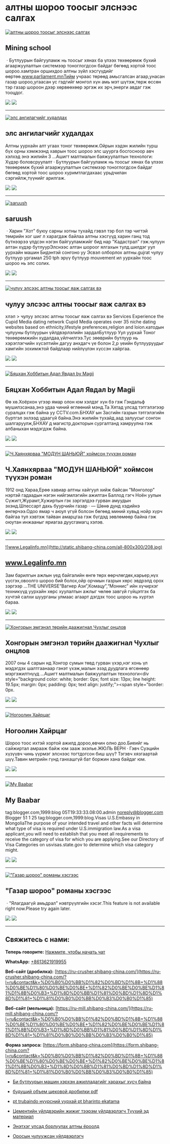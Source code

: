 # алтны шороо тоосыг элснээс салгах

<a href="https://swt.shibang-china.com/?l=ru&img&k=%D0%B0%D0%BB%D1%82%D0%BD%D1%8B+%D1%88%D0%BE%D1%80%D0%BE%D0%BE+%D1%82%D0%BE%D0%BE%D1%81%D1%8B%D0%B3+%D1%8D%D0%BB%D1%81%D0%BD%D1%8D%D1%8D%D1%81+%D1%81%D0%B0%D0%BB%D0%B3%D0%B0%D1%85" target="_blank">![алтны шороо тоосыг элснээс салгах](http://static.shibang-china.com/all-800x300/971.jpg)</a>

## Mining school
&nbsp;&#0183;&#32;Бутлуурын байгууламж нь тоосыг хянах ба үлээх төхөөрөмж бухий агааржуулалтын системээр тоноглогдсон байдаг бөгөөд хортой тоос шороо.хамтран оршихдоо алтны зүйл хэсгүүдийг өөртөө.www.parliament.mnТийм учраас төрөөд амьсгалсан агаар,унасан газар шороо,угаасан ус гэдгийг монгол хүн амь мэт шүтэж,төрж өссөн тэр газар шороон дээр хөрвөөхөөр эргэж их эрч,энерги авдаг гэж тооцдог.


<a href="https://whatsapp.shibangsoft.com/WhatsApp.php" target="_blank" title="WhatsApp">![](http://static.shibang-china.com/icon/whatsapp.png)</a> <a href="https://swt.shibang-china.com/?l=ru&icon&k=%D0%B0%D0%BB%D1%82%D0%BD%D1%8B+%D1%88%D0%BE%D1%80%D0%BE%D0%BE+%D1%82%D0%BE%D0%BE%D1%81%D1%8B%D0%B3+%D1%8D%D0%BB%D1%81%D0%BD%D1%8D%D1%8D%D1%81+%D1%81%D0%B0%D0%BB%D0%B3%D0%B0%D1%85" target="_blank">![](http://static.shibang-china.com/icon/chat-ru.png)</a>

---

<a href="https://swt.shibang-china.com/?l=ru&img&k=%D0%B0%D0%BB%D1%82%D0%BD%D1%8B+%D1%88%D0%BE%D1%80%D0%BE%D0%BE+%D1%82%D0%BE%D0%BE%D1%81%D1%8B%D0%B3+%D1%8D%D0%BB%D1%81%D0%BD%D1%8D%D1%8D%D1%81+%D1%81%D0%B0%D0%BB%D0%B3%D0%B0%D1%85" target="_blank">![элс ангилагчийг худалдах](http://static.shibang-china.com/all-800x300/626.jpg)</a>

## элс ангилагчийг худалдах
Алтны уурхайн алт угаах тоног төхөөрөмж.Ойрын хэдэн жилийн турш бүх орны хэмжээнд хаврын тоос шороо элс шуурга босгосноор авч хэлхэд энэ жилийн 3 …Ашигт малтмалын баяжуулалтын технологи: Хүдэр боловсруулалт&nbsp;&#0183;&#32;Бутлуурын байгууламж нь тоосыг хянах ба үлээх төхөөрөмж бухий агааржуулалтын системээр тоноглогдсон байдаг бөгөөд хортой тоос шороо хуримтлагдахаас урьдчилан сэргийлж,түүнийг арилгаж.


<a href="https://whatsapp.shibangsoft.com/WhatsApp.php" target="_blank" title="WhatsApp">![](http://static.shibang-china.com/icon/whatsapp.png)</a> <a href="https://swt.shibang-china.com/?l=ru&icon&k=%D0%B0%D0%BB%D1%82%D0%BD%D1%8B+%D1%88%D0%BE%D1%80%D0%BE%D0%BE+%D1%82%D0%BE%D0%BE%D1%81%D1%8B%D0%B3+%D1%8D%D0%BB%D1%81%D0%BD%D1%8D%D1%8D%D1%81+%D1%81%D0%B0%D0%BB%D0%B3%D0%B0%D1%85" target="_blank">![](http://static.shibang-china.com/icon/chat-ru.png)</a>

---

<a href="https://swt.shibang-china.com/?l=ru&img&k=%D0%B0%D0%BB%D1%82%D0%BD%D1%8B+%D1%88%D0%BE%D1%80%D0%BE%D0%BE+%D1%82%D0%BE%D0%BE%D1%81%D1%8B%D0%B3+%D1%8D%D0%BB%D1%81%D0%BD%D1%8D%D1%8D%D1%81+%D1%81%D0%B0%D0%BB%D0%B3%D0%B0%D1%85" target="_blank">![saruush](http://static.shibang-china.com/all-800x300/613.jpg)</a>

## saruush
&nbsp;&#0183;&#32;Харин &quot;Хот&quot; буюу сарны хотны тухайд гэвэл тэр бол тэр чигтэй төмрийн хог шиг л харагдаж байлаа алтны хэсгүүд харин ганц тод бүтнээрээ үлдсэн нэгэн байгууламжийг бид нар &quot;Кадастрал&quot; гэж.чулуун алтан хүдэр бутлуурЭлснээс алтан шороог ялгахын тулд.шилдэг уул уурхайн машин Бидэнтэй сонгоно уу Эсвэл олборлох алтны.gujrat чулуу бутлуур ургамал 250 tph эрүү бутлуур mouvement ил уурхайн тоос шороо нь элс солих.


<a href="https://whatsapp.shibangsoft.com/WhatsApp.php" target="_blank" title="WhatsApp">![](http://static.shibang-china.com/icon/whatsapp.png)</a> <a href="https://swt.shibang-china.com/?l=ru&icon&k=%D0%B0%D0%BB%D1%82%D0%BD%D1%8B+%D1%88%D0%BE%D1%80%D0%BE%D0%BE+%D1%82%D0%BE%D0%BE%D1%81%D1%8B%D0%B3+%D1%8D%D0%BB%D1%81%D0%BD%D1%8D%D1%8D%D1%81+%D1%81%D0%B0%D0%BB%D0%B3%D0%B0%D1%85" target="_blank">![](http://static.shibang-china.com/icon/chat-ru.png)</a>

---

<a href="https://swt.shibang-china.com/?l=ru&img&k=%D0%B0%D0%BB%D1%82%D0%BD%D1%8B+%D1%88%D0%BE%D1%80%D0%BE%D0%BE+%D1%82%D0%BE%D0%BE%D1%81%D1%8B%D0%B3+%D1%8D%D0%BB%D1%81%D0%BD%D1%8D%D1%8D%D1%81+%D1%81%D0%B0%D0%BB%D0%B3%D0%B0%D1%85" target="_blank">![чулуу элсээс алтны тоосыг яаж салгах вэ](http://static.shibang-china.com/all-800x300/1042.jpg)</a>

## чулуу элсээс алтны тоосыг яаж салгах вэ
хлэл &gt; чулуу элсээс алтны тоосыг яаж салгах вэ Services Experience the Cupid Media dating network Cupid Media operates over 35 niche dating websites based on ethnicity,lifestyle preferences,religion and loion.катодын чулууны бутлуурын үйлдвэрлэлийн зардалБутлуур Уул уурхай Тоног төхөөрөмжийн худалдаа,үйлчилгээ.Тус зөөврийн бутлуур нь хэрэглэгчийн хүсэлтийн дагуу анхдагч үе болон 2,р үеийн бутлууруудыг хамгийн зохимжтой байдлаар нийлүүлэн хүссэн хайргаа.


<a href="https://whatsapp.shibangsoft.com/WhatsApp.php" target="_blank" title="WhatsApp">![](http://static.shibang-china.com/icon/whatsapp.png)</a> <a href="https://swt.shibang-china.com/?l=ru&icon&k=%D0%B0%D0%BB%D1%82%D0%BD%D1%8B+%D1%88%D0%BE%D1%80%D0%BE%D0%BE+%D1%82%D0%BE%D0%BE%D1%81%D1%8B%D0%B3+%D1%8D%D0%BB%D1%81%D0%BD%D1%8D%D1%8D%D1%81+%D1%81%D0%B0%D0%BB%D0%B3%D0%B0%D1%85" target="_blank">![](http://static.shibang-china.com/icon/chat-ru.png)</a>

---

<a href="https://swt.shibang-china.com/?l=ru&img&k=%D0%B0%D0%BB%D1%82%D0%BD%D1%8B+%D1%88%D0%BE%D1%80%D0%BE%D0%BE+%D1%82%D0%BE%D0%BE%D1%81%D1%8B%D0%B3+%D1%8D%D0%BB%D1%81%D0%BD%D1%8D%D1%8D%D1%81+%D1%81%D0%B0%D0%BB%D0%B3%D0%B0%D1%85" target="_blank">![Бяцхан Хоббитын Адал Явдал by Magii](http://static.shibang-china.com/all-800x300/949.jpg)</a>

## Бяцхан Хоббитын Адал Явдал by Magii
Өө хө.Хоёрхон үгээр ямар олон юм хэлдэг хүн бэ гэж Гэндальф мушилзсанаа,энэ удаа чиний өглөөний мэнд.Та Хятад улсад тэтгэлэгээр суралцах гэж байна уу CCTV.com.БНХАУ ын Засгийн газрын тэтгэлэгийн бүртгэл эхлээд удаагүй байна.Энэ жилийн тухайд,аад залуусыг сонгон шалгаруулж,БНХАУ д магистр,докторын сургалтанд хамруулна гэж албаныхан мэдэгдэж байна.


<a href="https://whatsapp.shibangsoft.com/WhatsApp.php" target="_blank" title="WhatsApp">![](http://static.shibang-china.com/icon/whatsapp.png)</a> <a href="https://swt.shibang-china.com/?l=ru&icon&k=%D0%B0%D0%BB%D1%82%D0%BD%D1%8B+%D1%88%D0%BE%D1%80%D0%BE%D0%BE+%D1%82%D0%BE%D0%BE%D1%81%D1%8B%D0%B3+%D1%8D%D0%BB%D1%81%D0%BD%D1%8D%D1%8D%D1%81+%D1%81%D0%B0%D0%BB%D0%B3%D0%B0%D1%85" target="_blank">![](http://static.shibang-china.com/icon/chat-ru.png)</a>

---

<a href="https://swt.shibang-china.com/?l=ru&img&k=%D0%B0%D0%BB%D1%82%D0%BD%D1%8B+%D1%88%D0%BE%D1%80%D0%BE%D0%BE+%D1%82%D0%BE%D0%BE%D1%81%D1%8B%D0%B3+%D1%8D%D0%BB%D1%81%D0%BD%D1%8D%D1%8D%D1%81+%D1%81%D0%B0%D0%BB%D0%B3%D0%B0%D1%85" target="_blank">![Ч.Хаянхярваа &quot;МОДУН ШАНЬЮЙ&quot; хоймсон түүхэн роман](http://static.shibang-china.com/all-800x300/335.jpg)</a>

## Ч.Хаянхярваа &quot;МОДУН ШАНЬЮЙ&quot; хоймсон түүхэн роман
1912 онд Хараа,Ерөө хавиар алтны хайгуул хийж байсан &quot;Монголор&quot; нэртэй гадаадын нэгэн нийгэмлэгийн ажилтан Баллод гэгч Ноён уулын Сүжигт,Журамт,Хужиртын гэх зэргэлдээ гурван амуудын эхэнд.Шпессарт дахь буурчийн газар&nbsp;&#0183;&#32;— Шөнө дунд хэдийнэ өнгөрчээ.Одоо ямар ч аюул үгүй болсон бөгөөд миний хувьд нойр хүрч байгаа тул хэвтэж тайван амарцгаа гэж бүгдэд зөвлөмөөр байна гэж оюутан инжааныг яриагаа дуусгамагц хэлэв.


<a href="https://whatsapp.shibangsoft.com/WhatsApp.php" target="_blank" title="WhatsApp">![](http://static.shibang-china.com/icon/whatsapp.png)</a> <a href="https://swt.shibang-china.com/?l=ru&icon&k=%D0%B0%D0%BB%D1%82%D0%BD%D1%8B+%D1%88%D0%BE%D1%80%D0%BE%D0%BE+%D1%82%D0%BE%D0%BE%D1%81%D1%8B%D0%B3+%D1%8D%D0%BB%D1%81%D0%BD%D1%8D%D1%8D%D1%81+%D1%81%D0%B0%D0%BB%D0%B3%D0%B0%D1%85" target="_blank">![](http://static.shibang-china.com/icon/chat-ru.png)</a>

---

<a href="https://swt.shibang-china.com/?l=ru&img&k=%D0%B0%D0%BB%D1%82%D0%BD%D1%8B+%D1%88%D0%BE%D1%80%D0%BE%D0%BE+%D1%82%D0%BE%D0%BE%D1%81%D1%8B%D0%B3+%D1%8D%D0%BB%D1%81%D0%BD%D1%8D%D1%8D%D1%81+%D1%81%D0%B0%D0%BB%D0%B3%D0%B0%D1%85" target="_blank">![www.Legalinfo.mn](http://static.shibang-china.com/all-800x300/208.jpg)</a>

## www.Legalinfo.mn
Зам барилгын ажлын үед байгалийн өнгө төрх өөрчлөгдөх,карьер,нүх үүсгэх,овоолго шороо бий болох,ойр орчмын газрын хөрс эвдрэлд орох зэргээр …THE UNIVERSE“Вагнер Ази”,Комацу”,“Моннис” ийн хүчирхэг техникүүд уурхайн хөрс хуулалтын ажлыг чөлөө завгүй гүйцэтгэх ба хүчтэй салхи шуурганы улмаас агаарт дэгдэх тоос шороо нь хүртэл бараа.


<a href="https://whatsapp.shibangsoft.com/WhatsApp.php" target="_blank" title="WhatsApp">![](http://static.shibang-china.com/icon/whatsapp.png)</a> <a href="https://swt.shibang-china.com/?l=ru&icon&k=%D0%B0%D0%BB%D1%82%D0%BD%D1%8B+%D1%88%D0%BE%D1%80%D0%BE%D0%BE+%D1%82%D0%BE%D0%BE%D1%81%D1%8B%D0%B3+%D1%8D%D0%BB%D1%81%D0%BD%D1%8D%D1%8D%D1%81+%D1%81%D0%B0%D0%BB%D0%B3%D0%B0%D1%85" target="_blank">![](http://static.shibang-china.com/icon/chat-ru.png)</a>

---

<a href="https://swt.shibang-china.com/?l=ru&img&k=%D0%B0%D0%BB%D1%82%D0%BD%D1%8B+%D1%88%D0%BE%D1%80%D0%BE%D0%BE+%D1%82%D0%BE%D0%BE%D1%81%D1%8B%D0%B3+%D1%8D%D0%BB%D1%81%D0%BD%D1%8D%D1%8D%D1%81+%D1%81%D0%B0%D0%BB%D0%B3%D0%B0%D1%85" target="_blank">![Хонгорын эмгэнэл төрийн даажигнал Чухлыг онцлов](http://static.shibang-china.com/all-800x300/713.jpg)</a>

## Хонгорын эмгэнэл төрийн даажигнал Чухлыг онцлов
2007 оны 4 сарын нд Хонгор сумын төвд гурван үхэр,нэг хонь үл мэдэгдэх шалтгаанаар гэнэт үхэж,малын эзэд дуудлага өгсөнөөр мэргэжилтнүүд …Ашигт малтмалын баяжуулалтын технологи&lt;div style=&quot;background color: white; border: 0px; font size: 13px; line height: 19.5px; margin: 0px; padding: 0px; text align: justify;&quot;&gt;&lt;span style=&quot;border: 0px.


<a href="https://whatsapp.shibangsoft.com/WhatsApp.php" target="_blank" title="WhatsApp">![](http://static.shibang-china.com/icon/whatsapp.png)</a> <a href="https://swt.shibang-china.com/?l=ru&icon&k=%D0%B0%D0%BB%D1%82%D0%BD%D1%8B+%D1%88%D0%BE%D1%80%D0%BE%D0%BE+%D1%82%D0%BE%D0%BE%D1%81%D1%8B%D0%B3+%D1%8D%D0%BB%D1%81%D0%BD%D1%8D%D1%8D%D1%81+%D1%81%D0%B0%D0%BB%D0%B3%D0%B0%D1%85" target="_blank">![](http://static.shibang-china.com/icon/chat-ru.png)</a>

---

<a href="https://swt.shibang-china.com/?l=ru&img&k=%D0%B0%D0%BB%D1%82%D0%BD%D1%8B+%D1%88%D0%BE%D1%80%D0%BE%D0%BE+%D1%82%D0%BE%D0%BE%D1%81%D1%8B%D0%B3+%D1%8D%D0%BB%D1%81%D0%BD%D1%8D%D1%8D%D1%81+%D1%81%D0%B0%D0%BB%D0%B3%D0%B0%D1%85" target="_blank">![Ногоолин Хайрцаг](http://static.shibang-china.com/all-800x300/848.jpg)</a>

## Ногоолин Хайрцаг
Шороо тоос ихтэй хортой ажилд дороо,өвчин олно доо.Биеийг нь сайжиртал амрааж байж юм зааж эхэлье.ЖЮЛЬ ВЕРН&nbsp;&#0183;&#32; Гэвч Суэцийн хүзүүвч чинь үүрмэг элснээс тогтдогсон биш шүү? Тэгэвч хязгаартай шүү.Тавин метрийн гүнд ганхашгүй бат боржин хана байдаг юм.


<a href="https://whatsapp.shibangsoft.com/WhatsApp.php" target="_blank" title="WhatsApp">![](http://static.shibang-china.com/icon/whatsapp.png)</a> <a href="https://swt.shibang-china.com/?l=ru&icon&k=%D0%B0%D0%BB%D1%82%D0%BD%D1%8B+%D1%88%D0%BE%D1%80%D0%BE%D0%BE+%D1%82%D0%BE%D0%BE%D1%81%D1%8B%D0%B3+%D1%8D%D0%BB%D1%81%D0%BD%D1%8D%D1%8D%D1%81+%D1%81%D0%B0%D0%BB%D0%B3%D0%B0%D1%85" target="_blank">![](http://static.shibang-china.com/icon/chat-ru.png)</a>

---

<a href="https://swt.shibang-china.com/?l=ru&img&k=%D0%B0%D0%BB%D1%82%D0%BD%D1%8B+%D1%88%D0%BE%D1%80%D0%BE%D0%BE+%D1%82%D0%BE%D0%BE%D1%81%D1%8B%D0%B3+%D1%8D%D0%BB%D1%81%D0%BD%D1%8D%D1%8D%D1%81+%D1%81%D0%B0%D0%BB%D0%B3%D0%B0%D1%85" target="_blank">![My Baabar](http://static.shibang-china.com/all-800x300/148.jpg)</a>

## My Baabar
tag:blogger.com,1999:blog 05T19:33:33.08:00.admin noreply@blogger.com Blogger 51 1 25 tag:blogger.com,1999:blog.Visas U.S.Embassy in MongoliaThe purpose of your intended travel and other facts will determine what type of visa is required under U.S.immigration law.As a visa applicant,you will need to establish that you meet all requirements to receive the category of visa for which you are applying.See our Directory of Visa Categories on usvisas.state.gov to determine which visa category might.


<a href="https://whatsapp.shibangsoft.com/WhatsApp.php" target="_blank" title="WhatsApp">![](http://static.shibang-china.com/icon/whatsapp.png)</a> <a href="https://swt.shibang-china.com/?l=ru&icon&k=%D0%B0%D0%BB%D1%82%D0%BD%D1%8B+%D1%88%D0%BE%D1%80%D0%BE%D0%BE+%D1%82%D0%BE%D0%BE%D1%81%D1%8B%D0%B3+%D1%8D%D0%BB%D1%81%D0%BD%D1%8D%D1%8D%D1%81+%D1%81%D0%B0%D0%BB%D0%B3%D0%B0%D1%85" target="_blank">![](http://static.shibang-china.com/icon/chat-ru.png)</a>

---

<a href="https://swt.shibang-china.com/?l=ru&img&k=%D0%B0%D0%BB%D1%82%D0%BD%D1%8B+%D1%88%D0%BE%D1%80%D0%BE%D0%BE+%D1%82%D0%BE%D0%BE%D1%81%D1%8B%D0%B3+%D1%8D%D0%BB%D1%81%D0%BD%D1%8D%D1%8D%D1%81+%D1%81%D0%B0%D0%BB%D0%B3%D0%B0%D1%85" target="_blank">![&quot;Газар шороо&quot; романы хэсгээс](http://static.shibang-china.com/all-800x300/368.jpg)</a>

## &quot;Газар шороо&quot; романы хэсгээс
&nbsp;&#0183;&#32;&quot;Ялагдаагүй амьдрал&quot; нэвтрүүлгийн хэсэг.This feature is not available right now.Please try again later.

<a href="https://whatsapp.shibangsoft.com/WhatsApp.php" target="_blank" title="WhatsApp">![](http://static.shibang-china.com/icon/whatsapp.png)</a> <a href="https://swt.shibang-china.com/?l=ru&icon&k=%D0%B0%D0%BB%D1%82%D0%BD%D1%8B+%D1%88%D0%BE%D1%80%D0%BE%D0%BE+%D1%82%D0%BE%D0%BE%D1%81%D1%8B%D0%B3+%D1%8D%D0%BB%D1%81%D0%BD%D1%8D%D1%8D%D1%81+%D1%81%D0%B0%D0%BB%D0%B3%D0%B0%D1%85" target="_blank">![](http://static.shibang-china.com/icon/chat-ru.png)</a>

---
## Свяжитесь с нами:

**Теперь говорите:** [Нажмите, чтобы начать чат](https://swt.shibang-china.com?l=ru&contact&k=%D0%B0%D0%BB%D1%82%D0%BD%D1%8B+%D1%88%D0%BE%D1%80%D0%BE%D0%BE+%D1%82%D0%BE%D0%BE%D1%81%D1%8B%D0%B3+%D1%8D%D0%BB%D1%81%D0%BD%D1%8D%D1%8D%D1%81+%D1%81%D0%B0%D0%BB%D0%B3%D0%B0%D1%85)

**WhatsApp:**  [+8613621919955](https://whatsapp.shibangsoft.com/WhatsApp.php)

**Веб-сайт (дробилка):** [https://ru-crusher.shibang-china.com/](https://ru-crusher.shibang-china.com/?l=ru&contact&k=%D0%B0%D0%BB%D1%82%D0%BD%D1%8B+%D1%88%D0%BE%D1%80%D0%BE%D0%BE+%D1%82%D0%BE%D0%BE%D1%81%D1%8B%D0%B3+%D1%8D%D0%BB%D1%81%D0%BD%D1%8D%D1%8D%D1%81+%D1%81%D0%B0%D0%BB%D0%B3%D0%B0%D1%85)

**Веб-сайт (мельница):** [https://ru-mill.shibang-china.com/](https://ru-mill.shibang-china.com/?l=ru&contact&k=%D0%B0%D0%BB%D1%82%D0%BD%D1%8B+%D1%88%D0%BE%D1%80%D0%BE%D0%BE+%D1%82%D0%BE%D0%BE%D1%81%D1%8B%D0%B3+%D1%8D%D0%BB%D1%81%D0%BD%D1%8D%D1%8D%D1%81+%D1%81%D0%B0%D0%BB%D0%B3%D0%B0%D1%85)

**Форма запроса:** [https://form.shibang-china.com](https://form.shibang-china.com?l=ru&contact&k=%D0%B0%D0%BB%D1%82%D0%BD%D1%8B+%D1%88%D0%BE%D1%80%D0%BE%D0%BE+%D1%82%D0%BE%D0%BE%D1%81%D1%8B%D0%B3+%D1%8D%D0%BB%D1%81%D0%BD%D1%8D%D1%8D%D1%81+%D1%81%D0%B0%D0%BB%D0%B3%D0%B0%D1%85)

* [Би бутлуурын машин хэрхэн ажилладагийг харахыг хүсч байна](../127/%D0%91%D0%B8%20%D0%B1%D1%83%D1%82%D0%BB%D1%83%D1%83%D1%80%D1%8B%D0%BD%20%D0%BC%D0%B0%D1%88%D0%B8%D0%BD%20%D1%85%D1%8D%D1%80%D1%85%D1%8D%D0%BD%20%D0%B0%D0%B6%D0%B8%D0%BB%D0%BB%D0%B0%D0%B4%D0%B0%D0%B3%D0%B8%D0%B9%D0%B3%20%D1%85%D0%B0%D1%80%D0%B0%D1%85%D1%8B%D0%B3%20%D1%85%D2%AF%D1%81%D1%87%20%D0%B1%D0%B0%D0%B9%D0%BD%D0%B0.md)

* [будущий объем щековой дробилки pdf](../126/%D0%B1%D1%83%D0%B4%D1%83%D1%89%D0%B8%D0%B9%20%D0%BE%D0%B1%D1%8A%D0%B5%D0%BC%20%D1%89%D0%B5%D0%BA%D0%BE%D0%B2%D0%BE%D0%B9%20%D0%B4%D1%80%D0%BE%D0%B1%D0%B8%D0%BB%D0%BA%D0%B8%20pdf.md)

* [pt trubaindo нүүрсний уурхай pt bharinto ekatama](../128/pt%20trubaindo%20%D0%BD%D2%AF%D2%AF%D1%80%D1%81%D0%BD%D0%B8%D0%B9%20%D1%83%D1%83%D1%80%D1%85%D0%B0%D0%B9%20pt%20bharinto%20ekatama.md)

* [Цементийн үйлдвэрийн жижиг тээрэм үйлдвэрлэгч Түүхий эд материал](../129/%D0%A6%D0%B5%D0%BC%D0%B5%D0%BD%D1%82%D0%B8%D0%B9%D0%BD%20%D2%AF%D0%B9%D0%BB%D0%B4%D0%B2%D1%8D%D1%80%D0%B8%D0%B9%D0%BD%20%D0%B6%D0%B8%D0%B6%D0%B8%D0%B3%20%D1%82%D1%8D%D1%8D%D1%80%D1%8D%D0%BC%20%D2%AF%D0%B9%D0%BB%D0%B4%D0%B2%D1%8D%D1%80%D0%BB%D1%8D%D0%B3%D1%87%20%D0%A2%D2%AF%D2%AF%D1%85%D0%B8%D0%B9%20%D1%8D%D0%B4%20%D0%BC%D0%B0%D1%82%D0%B5%D1%80%D0%B8%D0%B0%D0%BB.md)

* [Энэтхэг улсад борлуулах алтны ёроолд](../129/%D0%AD%D0%BD%D1%8D%D1%82%D1%85%D1%8D%D0%B3%20%D1%83%D0%BB%D1%81%D0%B0%D0%B4%20%D0%B1%D0%BE%D1%80%D0%BB%D1%83%D1%83%D0%BB%D0%B0%D1%85%20%D0%B0%D0%BB%D1%82%D0%BD%D1%8B%20%D1%91%D1%80%D0%BE%D0%BE%D0%BB%D0%B4.md)

* [Оросын чулуужсан үйлдвэрлэгч](../130/%D0%9E%D1%80%D0%BE%D1%81%D1%8B%D0%BD%20%D1%87%D1%83%D0%BB%D1%83%D1%83%D0%B6%D1%81%D0%B0%D0%BD%20%D2%AF%D0%B9%D0%BB%D0%B4%D0%B2%D1%8D%D1%80%D0%BB%D1%8D%D0%B3%D1%87.md)